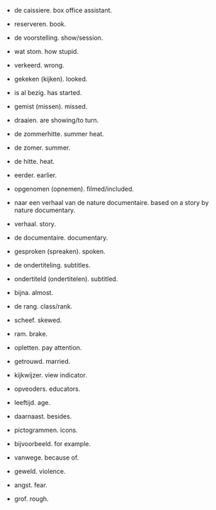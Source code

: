 - de caissiere. box office assistant.
- reserveren. book.
- de voorstelling. show/session.
- wat stom. how stupid.
- verkeerd. wrong.
- gekeken (kijken). looked.
- is al bezig. has started.
- gemist (missen). missed.
- draaien. are showing/to turn.
- de zommerhitte. summer heat.
- de zomer. summer.
- de hitte. heat.
- eerder. earlier.
- opgenomen (opnemen). filmed/included.
- naar een verhaal van de nature documentaire. based on a story by nature documentary.
- verhaal. story.
- de documentaire. documentary.
- gesproken (spreaken). spoken.
- de ondertiteling. subtitles.
- ondertiteld (ondertitelen). subtitled.
- bijna. almost.
- de rang. class/rank.

- scheef. skewed.
- ram. brake.
- opletten. pay attention.
- getrouwd. married.

- kijkwijzer. view indicator.
- opveoders. educators.
- leeftijd. age.
- daarnaast. besides.
- pictogrammen. icons.
- bijvoorbeeld. for example.
- vanwege. because of.
- geweld. violence.
- angst. fear.
- grof. rough.
